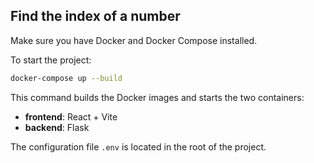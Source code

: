 ## Find the index of a number

Make sure you have Docker and Docker Compose installed.

To start the project:

```bash
docker-compose up --build
```

This command builds the Docker images and starts the two containers:


- **frontend**: React + Vite
- **backend**: Flask

The configuration file `.env` is located in the root of the project.

